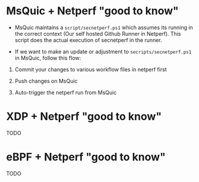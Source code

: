 
# MsQuic + Netperf "good to know"

- MsQuic maintains a `script/secnetperf.ps1` which assumes its running in the correct context (Our self hosted Github Runner in Netperf). This script does the actual execution of secnetperf in the runner.

- If we want to make an update or adjustment to `secripts/secnetperf.ps1` in MsQuic, follow this flow:

1. Commit your changes to various workflow files in netperf first

2. Push changes on MsQuic

3. Auto-trigger the netperf run from MsQuic

# XDP + Netperf "good to know"

TODO

# eBPF + Netperf "good to know"

TODO
